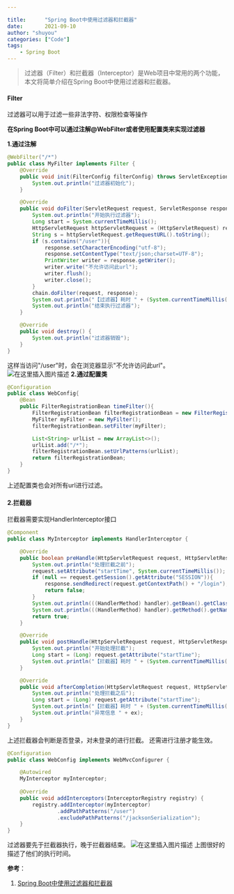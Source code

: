 ```yaml
---

title:      "Spring Boot中使用过滤器和拦截器"
date:       2021-09-10
author: "shuyou"
categories: ["Code"]
tags:
    - Spring Boot
---
```


>过滤器（Filter）和拦截器（Interceptor）是Web项目中常用的两个功能，本文将简单介绍在Spring Boot中使用过滤器和拦截器。

#### Filter

过滤器可以用于过滤一些非法字符、权限检查等操作

**在Spring Boot中可以通过注解@WebFilter或者使用配置类来实现过滤器**


**1.通过注解**

```java
@WebFilter("/*")
public class MyFilter implements Filter {
    @Override
    public void init(FilterConfig filterConfig) throws ServletException {
        System.out.println("过滤器初始化");
    }

    @Override
    public void doFilter(ServletRequest request, ServletResponse response, FilterChain chain) throws IOException, ServletException {
        System.out.println("开始执行过滤器");
        Long start = System.currentTimeMillis();
        HttpServletRequest httpServletRequest = (HttpServletRequest) request;
        String s = httpServletRequest.getRequestURL().toString();
        if (s.contains("/user")){
            response.setCharacterEncoding("utf-8");
            response.setContentType("text/json;charset=UTF-8");
            PrintWriter writer = response.getWriter();
            writer.write("不允许访问此url");
            writer.flush();
            writer.close();
        }
        chain.doFilter(request, response);
        System.out.println("【过滤器】耗时 " + (System.currentTimeMillis() - start));
        System.out.println("结束执行过滤器");
    }

    @Override
    public void destroy() {
        System.out.println("过滤器销毁");
    }
}
```
这样当访问"/user"时，会在浏览器显示"不允许访问此url"。
![在这里插入图片描述](https://img-blog.csdnimg.cn/445df7996b9c446d889bcacf587f6364.png)
**2.通过配置类**

```java
@Configuration
public class WebConfig{
    @Bean
    public FilterRegistrationBean timeFilter(){
        FilterRegistrationBean filterRegistrationBean = new FilterRegistrationBean();
        MyFilter myFilter = new MyFilter();
        filterRegistrationBean.setFilter(myFilter);

        List<String> urlList = new ArrayList<>();
        urlList.add("/*");
        filterRegistrationBean.setUrlPatterns(urlList);
        return filterRegistrationBean;
    }
}
```
上述配置类也会对所有url进行过滤。

#### 2.拦截器
拦截器需要实现HandlerInterceptor接口

```java
@Component
public class MyInterceptor implements HandlerInterceptor {

    @Override
    public boolean preHandle(HttpServletRequest request, HttpServletResponse response, Object handler) throws Exception {
        System.out.println("处理拦截之前");
        request.setAttribute("startTime", System.currentTimeMillis());
        if (null == request.getSession().getAttribute("SESSION")){
            response.sendRedirect(request.getContextPath() + "/login");
            return false;
        }
        System.out.println(((HandlerMethod) handler).getBean().getClass().getName());
        System.out.println(((HandlerMethod) handler).getMethod().getName());
        return true;
    }

    @Override
    public void postHandle(HttpServletRequest request, HttpServletResponse response, Object handler, ModelAndView modelAndView) throws Exception {
        System.out.println("开始处理拦截");
        Long start = (Long) request.getAttribute("startTime");
        System.out.println("【拦截器】耗时 " + (System.currentTimeMillis() - start));
    }

    @Override
    public void afterCompletion(HttpServletRequest request, HttpServletResponse response, Object handler, Exception ex) throws Exception {
        System.out.println("处理拦截之后");
        Long start = (Long) request.getAttribute("startTime");
        System.out.println("【拦截器】耗时 " + (System.currentTimeMillis() - start));
        System.out.println("异常信息 " + ex);
    }
}
```
上述拦截器会判断是否登录，对未登录的进行拦截。
还需进行注册才能生效。

```java
@Configuration
public class WebConfig implements WebMvcConfigurer {

    @Autowired
    MyInterceptor myInterceptor;
    
    @Override
    public void addInterceptors(InterceptorRegistry registry) {
        registry.addInterceptor(myInterceptor)
                .addPathPatterns("/user")
                .excludePathPatterns("/jacksonSerialization");
    }
}
```
过滤器要先于拦截器执行，晚于拦截器结束。
![在这里插入图片描述](https://img-blog.csdnimg.cn/193b1f3e60774feaa0125348ba1a9e32.png?x-oss-process=image,type_ZHJvaWRzYW5zZmFsbGJhY2s,shadow_50,text_Q1NETiBA5bCP6Iiffg==,size_16,color_FFFFFF,t_70,g_se,x_16)
上图很好的描述了他们的执行时间。


**参考**：

 1. [Spring Boot中使用过滤器和拦截器](https://mrbird.cc/Spring-Boot-Filter-Interceptor.html)
